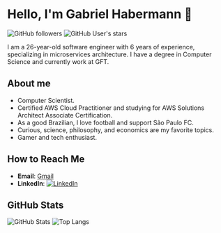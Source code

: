 # Hello, I'm Gabriel Habermann 👋

![GitHub followers](https://img.shields.io/github/followers/gabrielfranh?style=social)
![GitHub User's stars](https://img.shields.io/github/stars/gabrielfranh?style=social)

I am a 26-year-old software engineer with 6 years of experience, specializing in microservices architecture. I have a degree in Computer Science and currently work at GFT.

## About me
- Computer Scientist.
- Certified AWS Cloud Practitioner and studying for AWS Solutions Architect Associate Certification.
- As a good Brazilian, I love football and support São Paulo FC.
- Curious, science, philosophy, and economics are my favorite topics.
- Gamer and tech enthusiast.

## How to Reach Me
- **Email**: [Gmail](mailto:gabrielfranh@gmail.com)
- **LinkedIn**: [![LinkedIn](https://img.shields.io/badge/-LinkedIn-blue)](https://www.linkedin.com/in/gabrielfranh/)

## GitHub Stats
![GitHub Stats](https://github-readme-stats.vercel.app/api?username=gabrielfranh&show_icons=true&theme=radical)
![Top Langs](https://github-readme-stats.vercel.app/api/top-langs/?username=gabrielfranh&layout=compact&theme=radical)
